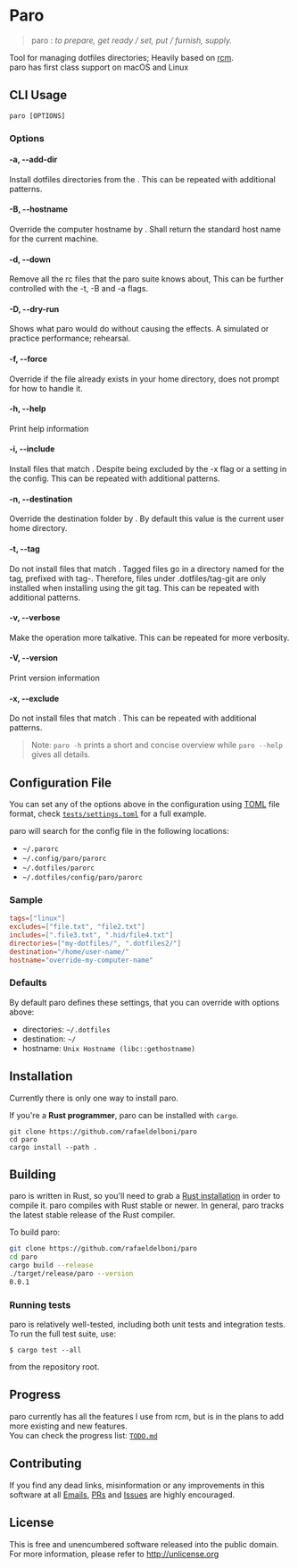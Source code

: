# Paro
> paro : _to prepare, get ready / set, put / furnish, supply._  

Tool for managing dotfiles directories; Heavily based on [rcm](http://thoughtbot.github.io/rcm).  
paro has first class support on macOS and Linux

## CLI Usage
`paro [OPTIONS]`

### Options

#### -a, --add-dir <folder-pattern>
Install dotfiles directories from the <folder-pattern>. This can be repeated with
additional patterns.

#### -B, --hostname <name>
Override the computer hostname by <name>. Shall return the standard host name for the
current machine.

#### -d, --down
Remove all the rc files that the paro suite knows about, This can be further controlled
with the -t, -B and -a flags.

#### -D, --dry-run
Shows what paro would do without causing the effects. A simulated or practice
performance; rehearsal.

#### -f, --force
Override if the file already exists in your home directory, does not prompt for how to
handle it.

#### -h, --help
Print help information

#### -i, --include <file-pattern>
Install files that match <file-pattern>. Despite being excluded by the -x flag or a
setting in the config.
This can be repeated with additional patterns.

#### -n, --destination <folder-name>
Override the destination folder by <folder-name>. By default this value is the current
user home directory.

#### -t, --tag <tag>
Do not install files that match <file-pattern>. Tagged files go in a directory named for
the tag, prefixed with tag-. Therefore, files under .dotfiles/tag-git are only installed
when installing using the git tag. This can be repeated with additional patterns.

#### -v, --verbose
Make the operation more talkative. This can be repeated for more verbosity.

#### -V, --version
Print version information

#### -x, --exclude <file-pattern>
Do not install files that match <file-pattern>. This can be repeated with additional
patterns.

> Note: `paro -h` prints a short and concise overview while `paro --help` gives all details.

## Configuration File
You can set any of the options above in the configuration using [TOML](https://github.com/toml-lang/toml) file format, check [`tests/settings.toml`](tests/settings.toml) for a full example. 

paro will search for the config file in the following locations: 
- `~/.parorc` 
- `~/.config/paro/parorc`
- `~/.dotfiles/parorc`
- `~/.dotfiles/config/paro/parorc`

### Sample
```toml
tags=["linux"]
excludes=["file.txt", "file2.txt"]
includes=[".file3.txt", ".hid/file4.txt"]
directories=["my-dotfiles/", ".dotfiles2/"]
destination="/home/user-name/"
hostname="override-my-computer-name"
```

### Defaults
By default paro defines these settings, that you can override with options above:
- directories: `~/.dotfiles`
- destination: `~/`
- hostname: `Unix Hostname (libc::gethostname)`

## Installation
Currently there is only one way to install paro.

If you're a **Rust programmer**, paro can be installed with `cargo`.
```
git clone https://github.com/rafaeldelboni/paro
cd paro
cargo install --path .
```

## Building

paro is written in Rust, so you'll need to grab a
[Rust installation](https://www.rust-lang.org/) in order to compile it.
paro compiles with Rust stable or newer. In general, paro tracks
the latest stable release of the Rust compiler.

To build paro:

```bash
git clone https://github.com/rafaeldelboni/paro
cd paro
cargo build --release
./target/release/paro --version
0.0.1
```
### Running tests

paro is relatively well-tested, including both unit tests and integration
tests. To run the full test suite, use:

```
$ cargo test --all
```

from the repository root.

## Progress
paro currently has all the features I use from rcm, but is in the plans to add more existing and new features.  
You can check the progress list: [`TODO.md`](TODO.md)

## Contributing
If you find any dead links, misinformation or any improvements in this software at all [Emails](https://github.com/rafaeldelboni), [PRs](https://github.com/rafaeldelboni/paro/pulls) and [Issues](https://github.com/rafaeldelboni/paro/issues) are highly encouraged.

## License
This is free and unencumbered software released into the public domain.  
For more information, please refer to <http://unlicense.org>

